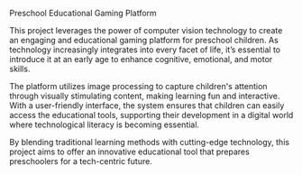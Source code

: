 Preschool Educational Gaming Platform

This project leverages the power of computer vision technology to create an engaging and educational gaming platform for preschool children. As technology increasingly integrates into every facet of life, it’s essential to introduce it at an early age to enhance cognitive, emotional, and motor skills.

The platform utilizes image processing to capture children's attention through visually stimulating content, making learning fun and interactive. With a user-friendly interface, the system ensures that children can easily access the educational tools, supporting their development in a digital world where technological literacy is becoming essential.

By blending traditional learning methods with cutting-edge technology, this project aims to offer an innovative educational tool that prepares preschoolers for a tech-centric future.
